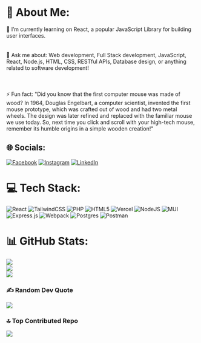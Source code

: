 # 💫 About Me:
🌱 I’m currently learning on React, a popular JavaScript Library for building user interfaces.<br><br><br>💬 Ask me about: Web development, Full Stack development, JavaScript, React, Node.js, HTML, CSS, RESTful APIs, Database design, or anything related to software development!<br><br><br><br>⚡ Fun fact: "Did you know that the first computer mouse was made of wood? In 1964, Douglas Engelbart, a computer scientist, invented the first mouse prototype, which was crafted out of wood and had two metal wheels. The design was later refined and replaced with the familiar mouse we use today. So, next time you click and scroll with your high-tech mouse, remember its humble origins in a simple wooden creation!"


## 🌐 Socials:
[![Facebook](https://img.shields.io/badge/Facebook-%231877F2.svg?logo=Facebook&logoColor=white)](https://facebook.com/https://www.facebook.com/JuanMey94/) [![Instagram](https://img.shields.io/badge/Instagram-%23E4405F.svg?logo=Instagram&logoColor=white)](https://instagram.com/https://www.instagram.com/juanm840/) [![LinkedIn](https://img.shields.io/badge/LinkedIn-%230077B5.svg?logo=linkedin&logoColor=white)](https://linkedin.com/in/https://www.linkedin.com/in/juan-meyer-9b34a5269) 

# 💻 Tech Stack:
![React](https://img.shields.io/badge/react-%2320232a.svg?style=for-the-badge&logo=react&logoColor=%2361DAFB) ![TailwindCSS](https://img.shields.io/badge/tailwindcss-%2338B2AC.svg?style=for-the-badge&logo=tailwind-css&logoColor=white) ![PHP](https://img.shields.io/badge/php-%23777BB4.svg?style=for-the-badge&logo=php&logoColor=white) ![HTML5](https://img.shields.io/badge/html5-%23E34F26.svg?style=for-the-badge&logo=html5&logoColor=white) ![Vercel](https://img.shields.io/badge/vercel-%23000000.svg?style=for-the-badge&logo=vercel&logoColor=white) ![NodeJS](https://img.shields.io/badge/node.js-6DA55F?style=for-the-badge&logo=node.js&logoColor=white) ![MUI](https://img.shields.io/badge/MUI-%230081CB.svg?style=for-the-badge&logo=material-ui&logoColor=white) ![Express.js](https://img.shields.io/badge/express.js-%23404d59.svg?style=for-the-badge&logo=express&logoColor=%2361DAFB) ![Webpack](https://img.shields.io/badge/webpack-%238DD6F9.svg?style=for-the-badge&logo=webpack&logoColor=black) ![Postgres](https://img.shields.io/badge/postgres-%23316192.svg?style=for-the-badge&logo=postgresql&logoColor=white) ![Postman](https://img.shields.io/badge/Postman-FF6C37?style=for-the-badge&logo=postman&logoColor=white)
# 📊 GitHub Stats:
![](https://github-readme-stats.vercel.app/api?username=juanmeyer94&theme=tokyonight&hide_border=true&include_all_commits=true&count_private=true)<br/>
![](https://github-readme-streak-stats.herokuapp.com/?user=juanmeyer94&theme=tokyonight&hide_border=true)<br/>
![](https://github-readme-stats.vercel.app/api/top-langs/?username=juanmeyer94&theme=tokyonight&hide_border=true&include_all_commits=true&count_private=true&layout=compact)

### ✍️ Random Dev Quote
![](https://quotes-github-readme.vercel.app/api?type=horizontal&theme=radical)

### 🔝 Top Contributed Repo
![](https://github-contributor-stats.vercel.app/api?username=juanmeyer94&limit=5&theme=dark&combine_all_yearly_contributions=true)
